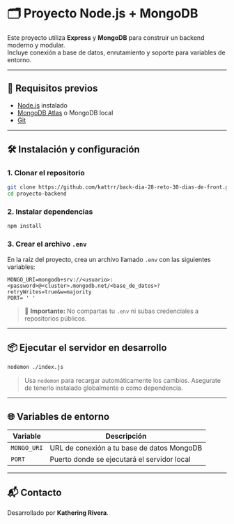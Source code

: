 
# 🗂️ Proyecto Node.js + MongoDB

Este proyecto utiliza **Express** y **MongoDB** para construir un backend moderno y modular.  
Incluye conexión a base de datos, enrutamiento y soporte para variables de entorno.

---

## 🚀 Requisitos previos

- [Node.js](https://nodejs.org) instalado
- [MongoDB Atlas](https://www.mongodb.com/cloud/atlas) o MongoDB local
- [Git](https://git-scm.com/)

---

## 🛠️ Instalación y configuración

### 1. Clonar el repositorio

```bash
git clone https://github.com/kattrr/back-dia-28-reto-30-dias-de-front.git
cd proyecto-backend
```

### 2. Instalar dependencias

```bash
npm install
```

### 3. Crear el archivo `.env`

En la raíz del proyecto, crea un archivo llamado `.env` con las siguientes variables:

```env
MONGO_URI=mongodb+srv://<usuario>:<password>@<cluster>.mongodb.net/<base_de_datos>?retryWrites=true&w=majority
PORT= ' '
```

> 🔐 **Importante:** No compartas tu `.env` ni subas credenciales a repositorios públicos.

---

## 📦 Ejecutar el servidor en desarrollo

```bash
nodemon ./index.js  
```

> Usa `nodemon` para recargar automáticamente los cambios. Asegurate de tenerlo instalado globalmente o como dependencia.

---

## 🌐 Variables de entorno

| Variable     | Descripción                                  |
|--------------|----------------------------------------------|
| `MONGO_URI`  | URL de conexión a tu base de datos MongoDB   |
| `PORT`       | Puerto donde se ejecutará el servidor local  |

---

## 📬 Contacto

Desarrollado por **Kathering Rivera**.  

